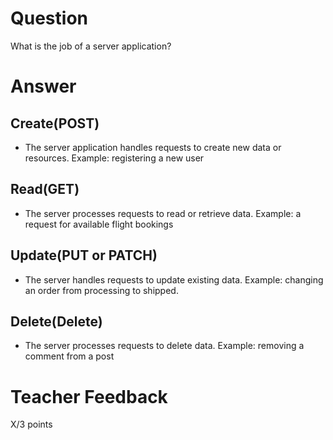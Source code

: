 # Question

What is the job of a server application?

# Answer

## Create(POST)

- The server application handles requests to create new data or resources.
  Example: registering a new user

## Read(GET)

- The server processes requests to read or retrieve data.
  Example: a request for available flight bookings

## Update(PUT or PATCH)

- The server handles requests to update existing data.
  Example: changing an order from processing to shipped.

## Delete(Delete)

- The server processes requests to delete data.
  Example: removing a comment from a post

# Teacher Feedback

X/3 points
